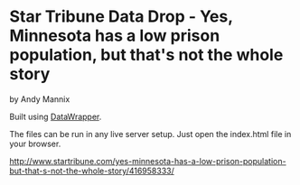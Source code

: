 Star Tribune Data Drop - Yes, Minnesota has a low prison population, but that's not the whole story
================

by Andy Mannix

Built using [DataWrapper](https://github.com/datawrapper/datawrapper).

The files can be run in any live server setup. Just open the index.html file in your browser.

http://www.startribune.com/yes-minnesota-has-a-low-prison-population-but-that-s-not-the-whole-story/416958333/